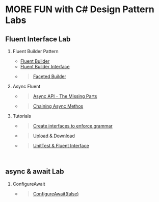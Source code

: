 # MORE FUN with C# Design Pattern Labs

## Fluent Interface Lab
1. Fluent Builder Pattern
   - [Fluent Builder](https://code-maze.com/builder-design-pattern/)
   - [Fluent Builder Interface](https://code-maze.com/fluent-builder-recursive-generics/)
   - > [Faceted Builder](https://code-maze.com/faceted-builder/)
   
1. Async Fluent 
   - > [Async API - The Missing Parts](https://hackernoon.com/c-async-api-the-missing-parts-2229a2b3732)
   - > [Chaining Async Methos](https://davefancher.com/2015/12/11/functional-c-chaining-async-methods/)

1. Tutorials
   - > [Create interfaces to enforce grammar](https://scottlilly.com/how-to-create-a-fluent-interface-in-c/)
   - > [Upload & Download](https://assist-software.net/blog/design-and-implement-fluent-interface-pattern-c)
   - > [UnitTest & Fluent Interface](https://www.red-gate.com/simple-talk/dotnet/net-framework/fluent-code-in-c/)
   
<br/>

## async & await Lab
1. ConfigureAwait
   - > [ConfigureAwait(false)](https://blogs.msdn.microsoft.com/benwilli/2017/02/09/an-alternative-to-configureawaitfalse-everywhere/)
